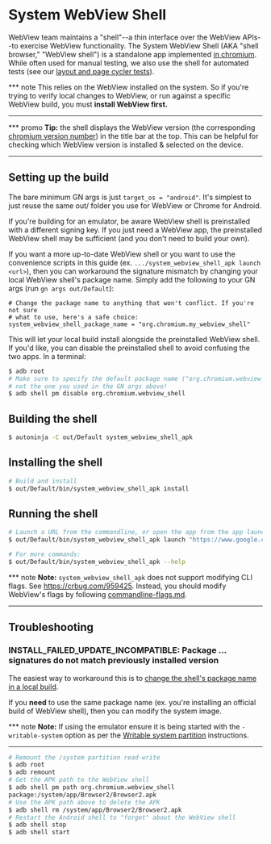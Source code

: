 # System WebView Shell

WebView team maintains a "shell"--a thin interface over the WebView APIs--to
exercise WebView functionality. The System WebView Shell (AKA "shell browser,"
"WebView shell") is a standalone app implemented [in
chromium](/android_webview/tools/system_webview_shell/). While often used for
manual testing, we also use the shell for automated tests (see our [layout and
page cycler tests](./test-instructions.md#layout-tests-and-page-cycler-tests)).

*** note
This relies on the WebView installed on the system. So if you're trying to
verify local changes to WebView, or run against a specific WebView build, you
must **install WebView first.**
***

*** promo
**Tip:** the shell displays the WebView version (the corresponding [chromium version
number](https://www.chromium.org/developers/version-numbers)) in the title bar
at the top. This can be helpful for checking which WebView version is installed
& selected on the device.
***

## Setting up the build

The bare minimum GN args is just `target_os = "android"`. It's simplest to just
reuse the same out/ folder you use for WebView or Chrome for Android.

If you're building for an emulator, be aware WebView shell is preinstalled with
a different signing key. If you just need a WebView app, the preinstalled
WebView shell may be sufficient (and you don't need to build your own).

If you want a more up-to-date WebView shell or you want to use the convenience
scripts in this guide (ex. `.../system_webview_shell_apk launch <url>`), then
you can workaround the signature mismatch by changing your local WebView shell's
package name. Simply add the following to your GN args (run `gn args
out/Default`):

```gn
# Change the package name to anything that won't conflict. If you're not sure
# what to use, here's a safe choice:
system_webview_shell_package_name = "org.chromium.my_webview_shell"
```

This will let your local build install alongside the preinstalled WebView shell.
If you'd like, you can disable the preinstalled shell to avoid confusing the two
apps. In a terminal:

```sh
$ adb root
# Make sure to specify the default package name ("org.chromium.webview_shell"),
# not the one you used in the GN args above!
$ adb shell pm disable org.chromium.webview_shell
```

## Building the shell

```sh
$ autoninja -C out/Default system_webview_shell_apk
```

## Installing the shell

```sh
# Build and install
$ out/Default/bin/system_webview_shell_apk install
```

## Running the shell

```sh
# Launch a URL from the commandline, or open the app from the app launcher
$ out/Default/bin/system_webview_shell_apk launch "https://www.google.com/"

# For more commands:
$ out/Default/bin/system_webview_shell_apk --help
```

*** note
**Note:** `system_webview_shell_apk` does not support modifying CLI flags. See
https://crbug.com/959425. Instead, you should modify WebView's flags by
following [commandline-flags.md](./commandline-flags.md).
***

## Troubleshooting

### INSTALL\_FAILED\_UPDATE\_INCOMPATIBLE: Package ... signatures do not match previously installed version

The easiest way to workaround this is to [change the shell's package name in a
local build](#building-for-the-emulator).

If you **need** to use the same package name (ex. you're installing an official
build of WebView shell), then you can modify the system image.

*** note
**Note:** If using the emulator ensure it is being started with the
`-writable-system` option as per the
[Writable system partition](/docs/android_emulator.md#writable-system-partition)
instructions.
***

```sh
# Remount the /system partition read-write
$ adb root
$ adb remount
# Get the APK path to the WebView shell
$ adb shell pm path org.chromium.webview_shell
package:/system/app/Browser2/Browser2.apk
# Use the APK path above to delete the APK
$ adb shell rm /system/app/Browser2/Browser2.apk
# Restart the Android shell to "forget" about the WebView shell
$ adb shell stop
$ adb shell start
```
